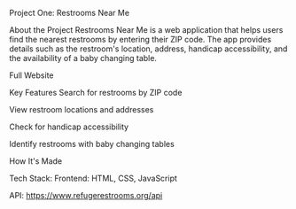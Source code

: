 Project One: Restrooms Near Me

About the Project
Restrooms Near Me is a web application that helps users find the nearest restrooms by entering their ZIP code. The app provides details such as the restroom's location, address, handicap accessibility, and the availability of a baby changing table.

Full Website


Key Features
Search for restrooms by ZIP code

View restroom locations and addresses

Check for handicap accessibility

Identify restrooms with baby changing tables

How It's Made

Tech Stack:
Frontend: HTML, CSS, JavaScript

API: https://www.refugerestrooms.org/api



